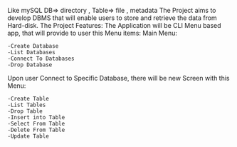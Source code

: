 Like mySQL DB=> directory , Table=> file , metadata
The Project aims to develop DBMS that will enable users to store and retrieve the data from Hard-disk. The Project Features: The Application will be CLI Menu based app, that will provide to user this Menu items: Main Menu:

    -Create Database
    -List Databases
    -Connect To Databases
    -Drop Database

Upon user Connect to Specific Database, there will be new Screen with this Menu:

    -Create Table
    -List Tables
    -Drop Table
    -Insert into Table
    -Select From Table
    -Delete From Table
    -Update Table


